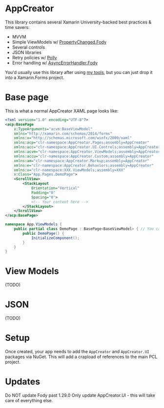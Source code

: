 # AppCreator

This library contains several Xamarin University-backed best practices & time savers:

- MVVM
- Simple ViewModels w/ [PropertyChanged.Fody](https://github.com/Fody/PropertyChanged)
- Several controls
- JSON libraries
- Retry policies w/ [Polly](https://github.com/michael-wolfenden/Polly)
- Error handling w/ [AsyncErrorHandler.Fody](https://github.com/Fody/AsyncErrorHandler)

You'd usually use this library after using [my tools](http://tools.bscheiman.org), but you can just drop it into a Xamarin.Forms project.

# Base page

This is what a normal AppCreator XAML page looks like:

```xml
<?xml version="1.0" encoding="UTF-8"?>
<acp:BasePage
	x:TypeArguments="acvm:BaseViewModel"
	xmlns="http://xamarin.com/schemas/2014/forms"
	xmlns:x="http://schemas.microsoft.com/winfx/2009/xaml"
	xmlns:acp="clr-namespace:AppCreator.Pages;assembly=AppCreator"
	xmlns:acc="clr-namespace:AppCreator.UI.Controls;assembly=AppCreator.UI"
	xmlns:acvm="clr-namespace:AppCreator.ViewModels;assembly=AppCreator"
	xmlns:accu="clr-namespace:AppCreator.Custom;assembly=AppCreator"
	xmlns:am="clr-namespace:AppCreator.Markup;assembly=AppCreator"
	xmlns:e="clr-namespace:AppCreator.Behaviors;assembly=AppCreator"
	xmlns:v="clr-namespace:XXX.ViewModels;assembly=XXX"
	x:Class="App.Pages.DemoPage">
	<ScrollView>
		<StackLayout
			Orientation="Vertical"
			Padding="0"
			Spacing="0">
			<!-- Your content here -->
		</StackLayout>
	</ScrollView>
</acp:BasePage>
```

```csharp
namespace App.ViewModels {
	public partial class DemoPage : BasePage<BaseViewModel> { // You can remove the BasePage part as it's inferred from the other partial file, but you lose Intellisense.
		public DemoPage() {
			InitializeComponent();
		}
	}
}
```

# View Models

(TODO)

# JSON

(TODO)

# Setup

Once created, your app needs to add the `AppCreator` and `AppCreator.UI` packages via NuGet. This will add a crapload of references to the main PCL project.

# Updates

Do NOT update Fody past 1.29.0
Only update AppCreator.UI - this will take care of everything else.
